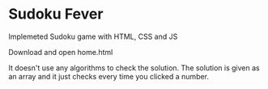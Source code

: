 # Sudoku Fever
Implemeted Sudoku game with HTML, CSS and JS

Download and open home.html


It doesn't use any algorithms to check the solution. The solution is given as an array and it just checks every time you clicked a number.
